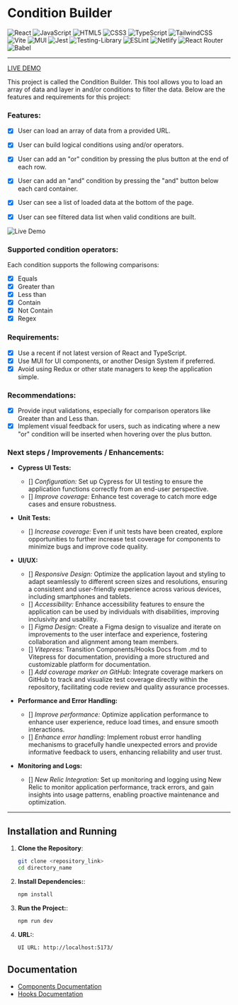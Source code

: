 # Condition Builder

![React](https://img.shields.io/badge/react-%2320232a.svg?style=for-the-badge&logo=react&logoColor=%2361DAFB)
![JavaScript](https://img.shields.io/badge/javascript-%23323330.svg?style=for-the-badge&logo=javascript&logoColor=%23F7DF1E)
![HTML5](https://img.shields.io/badge/html5-%23E34F26.svg?style=for-the-badge&logo=html5&logoColor=white)
![CSS3](https://img.shields.io/badge/css3-%231572B6.svg?style=for-the-badge&logo=css3&logoColor=white)
![TypeScript](https://img.shields.io/badge/typescript-%23007ACC.svg?style=for-the-badge&logo=typescript&logoColor=white)
![TailwindCSS](https://img.shields.io/badge/tailwindcss-%2338B2AC.svg?style=for-the-badge&logo=tailwind-css&logoColor=white)
![Vite](https://img.shields.io/badge/vite-%23646CFF.svg?style=for-the-badge&logo=vite&logoColor=white)
![MUI](https://img.shields.io/badge/MUI-%230081CB.svg?style=for-the-badge&logo=mui&logoColor=white)
![Jest](https://img.shields.io/badge/-jest-%23C21325?style=for-the-badge&logo=jest&logoColor=white)
![Testing-Library](https://img.shields.io/badge/-TestingLibrary-%23E33332?style=for-the-badge&logo=testing-library&logoColor=white)
![ESLint](https://img.shields.io/badge/ESLint-4B3263?style=for-the-badge&logo=eslint&logoColor=white)
![Netlify](https://img.shields.io/badge/netlify-%23000000.svg?style=for-the-badge&logo=netlify&logoColor=#00C7B7)
![React Router](https://img.shields.io/badge/React_Router-CA4245?style=for-the-badge&logo=react-router&logoColor=white)
![Babel](https://img.shields.io/badge/Babel-F9DC3e?style=for-the-badge&logo=babel&logoColor=black)

---------------------------------------------------------------------

[LIVE DEMO](https://www.google.com/)


This project is called the Condition Builder. This tool allows you to load an array of data and layer in and/or conditions to filter the data. Below are the features and requirements for this project:

### Features:
- [x] User can load an array of data from a provided URL.
- [x] User can build logical conditions using and/or operators.
- [x] User can add an "or" condition by pressing the plus button at the end of each row.
- [x] User can add an "and" condition by pressing the "and" button below each card container.
- [x] User can see a list of loaded data at the bottom of the page.
- [x] User can see filtered data list when valid conditions are built.


![Live Demo](https://www.google.com/)

### Supported condition operators:

Each condition supports the following comparisons:

- [x] Equals
- [x] Greater than
- [x] Less than
- [x] Contain
- [x] Not Contain
- [x] Regex

### Requirements:

- [x] Use a recent if not latest version of React and TypeScript.
- [x] Use MUI for UI components, or another Design System if preferred.
- [x] Avoid using Redux or other state managers to keep the application simple.

### Recommendations:

- [x] Provide input validations, especially for comparison operators like Greater than and Less than.
- [x] Implement visual feedback for users, such as indicating where a new "or" condition will be inserted when hovering over the plus button.

### Next steps / Improvements / Enhancements:

- **Cypress UI Tests:**
  - [] *Configuration:* Set up Cypress for UI testing to ensure the application functions correctly from an end-user perspective.
  - [] *Improve coverage:* Enhance test coverage to catch more edge cases and ensure robustness.

- **Unit Tests:**
  - [] *Increase coverage:* Even if unit tests have been created, explore opportunities to further increase test coverage for components to minimize bugs and improve code quality.

- **UI/UX:**
  - [] *Responsive Design:*  Optimize the application layout and styling to adapt seamlessly to different screen sizes and resolutions, ensuring a consistent and user-friendly experience across various devices, including smartphones and tablets.
  - [] *Accessibility:* Enhance accessibility features to ensure the application can be used by individuals with disabilities, improving inclusivity and usability.
  - [] *Figma Design:* Create a Figma design to visualize and iterate on improvements to the user interface and experience, fostering collaboration and alignment among team members.
  - [] *Vitepress:* Transition Components/Hooks Docs from .md to Vitepress for documentation, providing a more structured and customizable platform for documentation.
  - [] *Add coverage marker on GitHub:* Integrate coverage markers on GitHub to track and visualize test coverage directly within the repository, facilitating code review and quality assurance processes.

- **Performance and Error Handling:**
  - [] *Improve performance:* Optimize application performance to enhance user experience, reduce load times, and ensure smooth interactions.
  - [] *Enhance error handling:* Implement robust error handling mechanisms to gracefully handle unexpected errors and provide informative feedback to users, enhancing reliability and user trust.

- **Monitoring and Logs:**
  - [] *New Relic Integration:* Set up monitoring and logging using New Relic to monitor application performance, track errors, and gain insights into usage patterns, enabling proactive maintenance and optimization.

---------------------------------------------------------------------


## Installation and Running

1. **Clone the Repository**:
   
   ```bash
   git clone <repository_link>
   cd directory_name

2. **Install Dependencies:**:
   
   ```bash
   npm install

3. **Run the Project:**:
   
   ```bash
   npm run dev

4. **URL:**:

   ```bash
   UI URL: http://localhost:5173/


## Documentation

- [Components Documentation]()
- [Hooks Documentation]()
